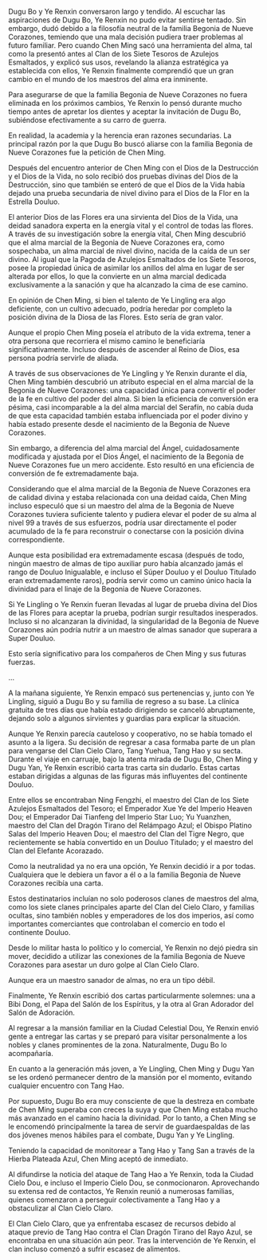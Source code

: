 
Dugu Bo y Ye Renxin conversaron largo y tendido. Al escuchar las aspiraciones de Dugu Bo, Ye Renxin no pudo evitar sentirse tentado. Sin embargo, dudó debido a la filosofía neutral de la familia Begonia de Nueve Corazones, temiendo que una mala decisión pudiera traer problemas al futuro familiar. Pero cuando Chen Ming sacó una herramienta del alma, tal como la presentó antes al Clan de los Siete Tesoros de Azulejos Esmaltados, y explicó sus usos, revelando la alianza estratégica ya establecida con ellos, Ye Renxin finalmente comprendió que un gran cambio en el mundo de los maestros del alma era inminente.

Para asegurarse de que la familia Begonia de Nueve Corazones no fuera eliminada en los próximos cambios, Ye Renxin lo pensó durante mucho tiempo antes de apretar los dientes y aceptar la invitación de Dugu Bo, subiéndose efectivamente a su carro de guerra.

En realidad, la academia y la herencia eran razones secundarias. La principal razón por la que Dugu Bo buscó aliarse con la familia Begonia de Nueve Corazones fue la petición de Chen Ming.

Después del encuentro anterior de Chen Ming con el Dios de la Destrucción y el Dios de la Vida, no solo recibió dos pruebas divinas del Dios de la Destrucción, sino que también se enteró de que el Dios de la Vida había dejado una prueba secundaria de nivel divino para el Dios de la Flor en la Estrella Douluo.

El anterior Dios de las Flores era una sirvienta del Dios de la Vida, una deidad sanadora experta en la energía vital y el control de todas las flores. A través de su investigación sobre la energía vital, Chen Ming descubrió que el alma marcial de la Begonia de Nueve Corazones era, como sospechaba, un alma marcial de nivel divino, nacida de la caída de un ser divino. Al igual que la Pagoda de Azulejos Esmaltados de los Siete Tesoros, posee la propiedad única de asimilar los anillos del alma en lugar de ser alterada por ellos, lo que la convierte en un alma marcial dedicada exclusivamente a la sanación y que ha alcanzado la cima de ese camino.

En opinión de Chen Ming, si bien el talento de Ye Lingling era algo deficiente, con un cultivo adecuado, podría heredar por completo la posición divina de la Diosa de las Flores. Esto sería de gran valor.

Aunque el propio Chen Ming poseía el atributo de la vida extrema, tener a otra persona que recorriera el mismo camino le beneficiaría significativamente. Incluso después de ascender al Reino de Dios, esa persona podría servirle de aliada.

A través de sus observaciones de Ye Lingling y Ye Renxin durante el día, Chen Ming también descubrió un atributo especial en el alma marcial de la Begonia de Nueve Corazones: una capacidad única para convertir el poder de la fe en cultivo del poder del alma. Si bien la eficiencia de conversión era pésima, casi incomparable a la del alma marcial del Serafín, no cabía duda de que esta capacidad también estaba influenciada por el poder divino y había estado presente desde el nacimiento de la Begonia de Nueve Corazones.

Sin embargo, a diferencia del alma marcial del Ángel, cuidadosamente modificada y ajustada por el Dios Ángel, el nacimiento de la Begonia de Nueve Corazones fue un mero accidente. Esto resultó en una eficiencia de conversión de fe extremadamente baja.

Considerando que el alma marcial de la Begonia de Nueve Corazones era de calidad divina y estaba relacionada con una deidad caída, Chen Ming incluso especuló que si un maestro del alma de la Begonia de Nueve Corazones tuviera suficiente talento y pudiera elevar el poder de su alma al nivel 99 a través de sus esfuerzos, podría usar directamente el poder acumulado de la fe para reconstruir o conectarse con la posición divina correspondiente.

Aunque esta posibilidad era extremadamente escasa (después de todo, ningún maestro de almas de tipo auxiliar puro había alcanzado jamás el rango de Douluo Inigualable, e incluso el Súper Douluo y el Douluo Titulado eran extremadamente raros), podría servir como un camino único hacia la divinidad para el linaje de la Begonia de Nueve Corazones.

Si Ye Lingling o Ye Renxin fueran llevadas al lugar de prueba divina del Dios de las Flores para aceptar la prueba, podrían surgir resultados inesperados. Incluso si no alcanzaran la divinidad, la singularidad de la Begonia de Nueve Corazones aún podría nutrir a un maestro de almas sanador que superara a Super Douluo.

Esto sería significativo para los compañeros de Chen Ming y sus futuras fuerzas.

...

A la mañana siguiente, Ye Renxin empacó sus pertenencias y, junto con Ye Lingling, siguió a Dugu Bo y su familia de regreso a su base. La clínica gratuita de tres días que había estado dirigiendo se canceló abruptamente, dejando solo a algunos sirvientes y guardias para explicar la situación.

Aunque Ye Renxin parecía cauteloso y cooperativo, no se había tomado el asunto a la ligera. Su decisión de regresar a casa formaba parte de un plan para vengarse del Clan Cielo Claro, Tang Yuehua, Tang Hao y su secta. Durante el viaje en carruaje, bajo la atenta mirada de Dugu Bo, Chen Ming y Dugu Yan, Ye Renxin escribió carta tras carta sin dudarlo. Estas cartas estaban dirigidas a algunas de las figuras más influyentes del continente Douluo.

Entre ellos se encontraban Ning Fengzhi, el maestro del Clan de los Siete Azulejos Esmaltados del Tesoro; el Emperador Xue Ye del Imperio Heaven Dou; el Emperador Dai Tianfeng del Imperio Star Luo; Yu Yuanzhen, maestro del Clan del Dragón Tirano del Relámpago Azul; el Obispo Platino Salas del Imperio Heaven Dou; el maestro del Clan del Tigre Negro, que recientemente se había convertido en un Douluo Titulado; y el maestro del Clan del Elefante Acorazado.

Como la neutralidad ya no era una opción, Ye Renxin decidió ir a por todas. Cualquiera que le debiera un favor a él o a la familia Begonia de Nueve Corazones recibía una carta.

Estos destinatarios incluían no solo poderosos clanes de maestros del alma, como los siete clanes principales aparte del Clan del Cielo Claro, y familias ocultas, sino también nobles y emperadores de los dos imperios, así como importantes comerciantes que controlaban el comercio en todo el continente Douluo.

Desde lo militar hasta lo político y lo comercial, Ye Renxin no dejó piedra sin mover, decidido a utilizar las conexiones de la familia Begonia de Nueve Corazones para asestar un duro golpe al Clan Cielo Claro.

Aunque era un maestro sanador de almas, no era un tipo débil.

Finalmente, Ye Renxin escribió dos cartas particularmente solemnes: una a Bibi Dong, el Papa del Salón de los Espíritus, y la otra al Gran Adorador del Salón de Adoración.

Al regresar a la mansión familiar en la Ciudad Celestial Dou, Ye Renxin envió gente a entregar las cartas y se preparó para visitar personalmente a los nobles y clanes prominentes de la zona. Naturalmente, Dugu Bo lo acompañaría.

En cuanto a la generación más joven, a Ye Lingling, Chen Ming y Dugu Yan se les ordenó permanecer dentro de la mansión por el momento, evitando cualquier encuentro con Tang Hao.

Por supuesto, Dugu Bo era muy consciente de que la destreza en combate de Chen Ming superaba con creces la suya y que Chen Ming estaba mucho más avanzado en el camino hacia la divinidad. Por lo tanto, a Chen Ming se le encomendó principalmente la tarea de servir de guardaespaldas de las dos jóvenes menos hábiles para el combate, Dugu Yan y Ye Lingling.

Teniendo la capacidad de monitorear a Tang Hao y Tang San a través de la Hierba Plateada Azul, Chen Ming aceptó de inmediato.

Al difundirse la noticia del ataque de Tang Hao a Ye Renxin, toda la Ciudad Cielo Dou, e incluso el Imperio Cielo Dou, se conmocionaron. Aprovechando su extensa red de contactos, Ye Renxin reunió a numerosas familias, quienes comenzaron a perseguir colectivamente a Tang Hao y a obstaculizar al Clan Cielo Claro.

El Clan Cielo Claro, que ya enfrentaba escasez de recursos debido al ataque previo de Tang Hao contra el Clan Dragón Tirano del Rayo Azul, se encontraba en una situación aún peor. Tras la intervención de Ye Renxin, el clan incluso comenzó a sufrir escasez de alimentos.